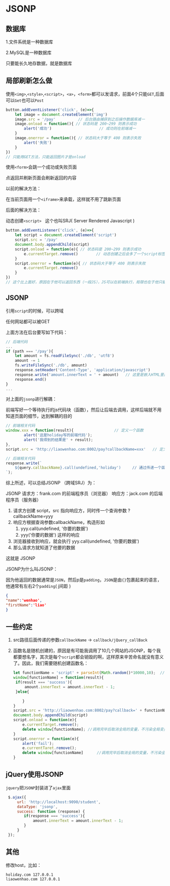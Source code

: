 # JSONP

## 数据库

1.文件系统是一种数据库

2.MySQL是一种数据库

只要能长久地存数据，就是数据库



## 局部刷新怎么做

使用`<img>`,`<style>`,`<script>`，`<a>`，`<form>`都可以发请求，前面4个只能`GET`,后面可以`Get`也可以`Post`

```js
button.addEventListener('click', (e)=>{
    let image = document.createElement('img')
    image.src = '/pay'			// 后台路由捕获到之后操作数据库减一
    image.onload = function(){ // 状态码是 200~299 则表示成功
        alert('成功')						// 成功则在前端减一
    }
    image.onerror = function(){ // 状态码大于等于 400 则表示失败
        alert('失败')
    }
})
// 只能用GET方法，只能返回图片才是onload
```



使用`<form>`会跳一个成功或失败页面

点返回并刷新页面会刷新返回的内容



以前的解决方法：

在当前页面用一个`<iframe>`来承载，这样就不用了跳新页面



后面的解决方法：

动态创建`<script> `     这个也叫SRJ( Server Rendered Javascript )

```js
button.addEventListener('click', (e)=>{
    let script = document.createElement('script')
    script.src = '/pay'
    document.body.appendChild(script)
    script.onload = function(e){ // 状态码是 200~299 则表示成功
        e.currentTarget.remove()		// 动态创建之后会多了一个script标签，用e.currentTarget删除
    }
    script.onerror = function(e){ // 状态码大于等于 400 则表示失败
        e.currentTarget.remove()		
    }
})
// 这个比上面好，原因在于他可以返回东西（一段JS），JS可以在前端执行，局限也在于他只能get
```



## JSONP

引用`script`的时候，可以跨域

任何网站都可以被GET 



上面方法在后台要写如下代码：

```js
// 后端代码
...
if (path === '/pay'){
    let amount = fs.readFileSync('./db', 'utf8')
    amount -= 1
    fs.writeFileSync('./db', amount)
    response.setHeader('Content-Type', 'application/javascript')
    response.write('amount.innerText = ' + amount)   // 这里是嵌入HTML里面的代码，说明后台程序员需要了解前端页面的细节，耦合度高，因此要改进
    response.end()
}
...
```



对上面的`jsonp`进行解耦：

前端写好一个等待执行的js代码块（函数），然后让后端去调用，这样后端就不用知道页面的细节，达到解耦的目的

```js
// 前端相关代码 
window.xxx = function(result){					// 定义一个函数
        alert('这是holiday写的前端代码');
        alert('我得到的结果是' + result);
},
script.src = 'http://liaowenhao.com:8002/pay?callbackName=xxx'   // 定义请求的路径和请求参数
```

```js
// 后端相关代码
response.write(`
	${query.callbackName}.call(undefined,'holiday')		// 通过传递一个函数名作为参数，然后这边使用query.callbackName来获取来达到解耦（ 不用知道那边的细节 ）
`);
```



综上所述，可以总结JSONP （跨域SRJ）为：

JSONP
请求方：frank.com 的前端程序员（浏览器）
响应方：jack.com 的后端程序员（服务器）

1. 请求方创建 script，src 指向响应方，同时传一个查询参数 ?callbackName=yyy
2. 响应方根据查询参数callbackName，构造形如
   1. yyy.call(undefined, '你要的数据')
   2. yyy('你要的数据')
      这样的响应
3. 浏览器接收到响应，就会执行 yyy.call(undefined, '你要的数据')
4. 那么请求方就知道了他要的数据

这就是 JSONP



JSONP为什么叫JSONP：

因为他返回的数据通常是`JSON`，然后p是`padding`，`JSON`是由`{}`包裹起来的语言，他通常有左右2个`padding`( j间距 )

```json
{
"name":'wenhao',
"firstName":'liao'
}
```



## 一些约定

1. src路径后面传递的参数`callbackName` -> `callback/jQuery_callBack`

2. 函数名是随机创建的，原因是有可能我调用了10几个网站的JSONP，每个我都要想名字，其次是每个`script`都会销毁的啊，这样原来辛苦命名就没有意义了。因此，我们需要随机创建函数名：

   ```js
   let functionName = 'script' + parseInt(Math.random()*10000,10);  // 创建随机函数名
   window[functionName] = function(result){
   	if(result === 'success'){
   		amount.innerText = amount.innerText - 1;
   	}else{
           
       }
   }
   script.src = 'http://liaowenhao.com:8002/pay?callback=' + functionName
   document.body.appendChild(script)
   script.onload = function(e){
       e.currentTarget.remove();
       delete window[functionName];	//调用完毕后取消全局的变量，不污染全局变量
   }
   script.onerror = function(e){
       alert('fail');
       e.currentTaret.remove();
       delete window[functionName]		//调用完毕后取消全局的变量，不污染全局变量
   }
   
   
   ```

   

## jQuery使用JSONP

`jquery`把`JSONP`封装进了`ajax`里面

```js
 $.ajax({
     url: 'http://localhost:9090/student',
     dataType: 'jsonp',
     success: function (response) {
     	if(response === 'success'){
     		amount.innerText = amount.innerText - 1;
     	}
     }
 });
```







## 其他

修改host，比如：

```txt
holiday.com 127.0.0.1
liaowenhao.com 127.0.0.1
```

